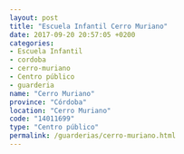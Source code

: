 ```yaml
---
layout: post
title: "Escuela Infantil Cerro Muriano"
date: 2017-09-20 20:57:05 +0200
categories:
- Escuela Infantil
- cordoba
- cerro-muriano
- Centro público
- guarderia
name: "Cerro Muriano"
province: "Córdoba"
location: "Cerro Muriano"
code: "14011699"
type: "Centro público"
permalink: /guarderias/cerro-muriano.html
---
```


